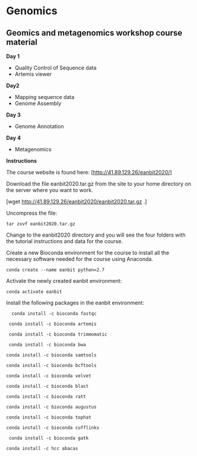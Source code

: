# Genomics
## Geomics and metagenomics workshop course material

**Day 1**
* Quality Control of Sequence data
* Artemis viewer

**Day2**
* Mapping sequence data
* Genome Assembly

**Day 3**
* Genome Annotation

**Day 4**
* Metagenomics

**Instructions**

The course website is found here: [http://41.89.129.26/eanbit2020/]

Download the file eanbit2020.tar.gz from the site to your home directory on the server where you want to work.

  [wget http://41.89.129.26/eanbit2020/eanbit2020.tar.gz .]

Uncompress the file:

  ``tar zxvf eanbit2020.tar.gz``

Change to the eanbit2020 directory and you will see the four folders with the tutorial instructions and data for the course.

Create a new Bioconda environment for the course to install all the necessary software needed for the course using Anaconda.

  ``conda create --name eanbit python=2.7``

Activate the newly created eanbit environment:

  ``conda activate eanbit``

Install the following packages in the eanbit environment:

``  conda install -c bioconda fastqc``

 `` conda install -c bioconda artemis``
  
`` conda install -c bioconda trimmomatic``
  
 `` conda install -c bioconda bwa``
  
  ``conda install -c bioconda samtools``
  
  ``conda install -c bioconda bcftools``
  
  ``conda install -c bioconda velvet``
  
  ``conda install -c bioconda blast``
  
  ``conda install -c bioconda ratt``
  
  ``conda install -c bioconda augustus``
  
  ``conda install -c bioconda tophat``
  
  ``conda install -c bioconda cufflinks``
  
 `` conda install -c bioconda gatk``
  
  ``conda install -c hcc abacas``
